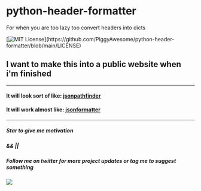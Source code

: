 # python-header-formatter
 For when you are too lazy too convert headers into dicts

[![MIT License](https://img.shields.io/apm/l/atomic-design-ui.svg?)](https://github.com/PiggyAwesome/python-header-formatter/blob/main/LICENSE)

## I want to make this into a public website when i'm finished

---


#### It will look sort of like: [jsonpathfinder](https://jsonpathfinder.com/)

#### It will work almost like: [jsonformatter](https://jsonformatter.curiousconcept.com/)

---

##### Star to give me motivation 

##### && ||

##### Follow me on twitter for more project updates or tag me to suggest something
<img src="https://camo.githubusercontent.com/cbfdd7cd18a33fb3271e59ea70fc48e046ae22c08a80f1f5c4b1a6dd09e447a4/68747470733a2f2f696d672e736869656c64732e696f2f747769747465722f666f6c6c6f772f5069676779417765736f6d65312e7376673f7374796c653d736f6369616c" data-canonical-src="https://img.shields.io/twitter/follow/PiggyAwesome1.svg?style=social" style="max-width: 100%;">
